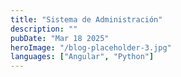 ```yaml
---
title: "Sistema de Administración"
description: ""
pubDate: "Mar 18 2025"
heroImage: "/blog-placeholder-3.jpg"
languages: ["Angular", "Python"]
---
```

